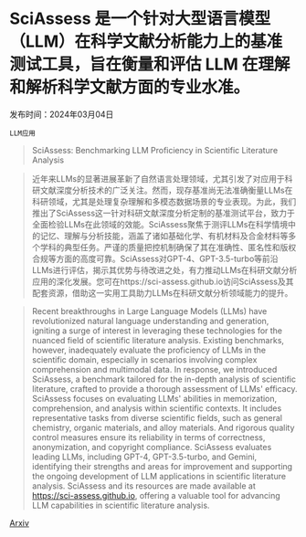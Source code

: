 # SciAssess 是一个针对大型语言模型（LLM）在科学文献分析能力上的基准测试工具，旨在衡量和评估 LLM 在理解和解析科学文献方面的专业水准。

发布时间：2024年03月04日

`LLM应用`

> SciAssess: Benchmarking LLM Proficiency in Scientific Literature Analysis

> 近年来LLMs的显著进展革新了自然语言处理领域，尤其引发了对应用于科研文献深度分析技术的广泛关注。然而，现存基准尚无法准确衡量LLMs在科研领域，尤其是处理复杂理解和多模态数据场景的专业表现。为此，我们推出了SciAssess这一针对科研文献深度分析定制的基准测试平台，致力于全面检验LLMs在此领域的效能。SciAssess聚焦于测评LLMs在科学情境中的记忆、理解与分析技能，涵盖了诸如基础化学、有机材料及合金材料等多个学科的典型任务。严谨的质量把控机制确保了其在准确性、匿名性和版权合规等方面的高度可靠。SciAssess对GPT-4、GPT-3.5-turbo等前沿LLMs进行评估，揭示其优势与待改进之处，有力推动LLMs在科研文献分析应用的深化发展。您可在https://sci-assess.github.io访问SciAssess及其配套资源，借助这一实用工具助力LLMs在科研文献分析领域能力的提升。

> Recent breakthroughs in Large Language Models (LLMs) have revolutionized natural language understanding and generation, igniting a surge of interest in leveraging these technologies for the nuanced field of scientific literature analysis. Existing benchmarks, however, inadequately evaluate the proficiency of LLMs in the scientific domain, especially in scenarios involving complex comprehension and multimodal data. In response, we introduced SciAssess, a benchmark tailored for the in-depth analysis of scientific literature, crafted to provide a thorough assessment of LLMs' efficacy. SciAssess focuses on evaluating LLMs' abilities in memorization, comprehension, and analysis within scientific contexts. It includes representative tasks from diverse scientific fields, such as general chemistry, organic materials, and alloy materials. And rigorous quality control measures ensure its reliability in terms of correctness, anonymization, and copyright compliance. SciAssess evaluates leading LLMs, including GPT-4, GPT-3.5-turbo, and Gemini, identifying their strengths and areas for improvement and supporting the ongoing development of LLM applications in scientific literature analysis. SciAssess and its resources are made available at https://sci-assess.github.io, offering a valuable tool for advancing LLM capabilities in scientific literature analysis.

[Arxiv](https://arxiv.org/abs/2403.01976)